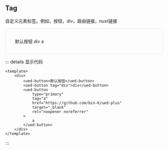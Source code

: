 ## Tag

自定义元素标签。例如，按钮，div，路由链接，nuxt链接

<div class="button-tag">
  <div class="button-tag-defalut">
    <ued-button>默认按钮</ued-button>
    <ued-button tag="div">div</ued-button>
    <ued-button
      type="primary"
      tag="a"
      href="https://github.com/bin-K/ued-plus"
      target="_blank"
      rel="noopener noreferrer"
    >
      a
    </ued-button>
  </div>
</div>

<style>
.button-tag {
	display: flex;
	flex-direction: column;
  border: 1px solid #e4e7ed;
	padding: 30px;
	border-radius: 5px;
}

.button-tag > div {
	margin-bottom: 15px;
}

.button-tag > div:last-child {
	margin: 0;
}

</style>

::: details 显示代码

```vue
<template>
	<div>
		<ued-button>默认按钮</ued-button>
		<ued-button tag="div">div</ued-button>
		<ued-button
			type="primary"
			tag="a"
			href="https://github.com/bin-K/ued-plus"
			target="_blank"
			rel="noopener noreferrer"
		>
			a
		</ued-button>
	</div>
</template>
```

:::
